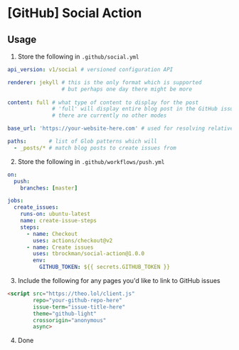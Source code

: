 # [GitHub] Social Action

## Usage

1. Store the following in `.github/social.yml`

```yml
api_version: v1/social # versioned configuration API

renderer: jekyll # this is the only format which is supported
                 # but perhaps one day there might be more
                                 
content: full # what type of content to display for the post 
              # 'full' will display entire blog post in the GitHub issue
              # there are currently no other modes

base_url: 'https://your-website-here.com' # used for resolving relative links

paths:       # list of Glob patterns which will 
  - _posts/* # match blog posts to create issues from
```

2. Store the following in `.github/workflows/push.yml`

```yml
on:
  push:
    branches: [master]

jobs:
  create_issues:
    runs-on: ubuntu-latest
    name: create-issue-steps
    steps:
      - name: Checkout
        uses: actions/checkout@v2
      - name: Create issues
        uses: tbrockman/social-action@1.0.0
        env:
          GITHUB_TOKEN: ${{ secrets.GITHUB_TOKEN }}
```

3. Include the following for any pages you'd like to link to GitHub issues

```html
<script src="https://theo.lol/client.js"
        repo="your-github-repo-here"
        issue-term="issue-title-here"
        theme="github-light"
        crossorigin="anonymous"
        async>
```

4. Done